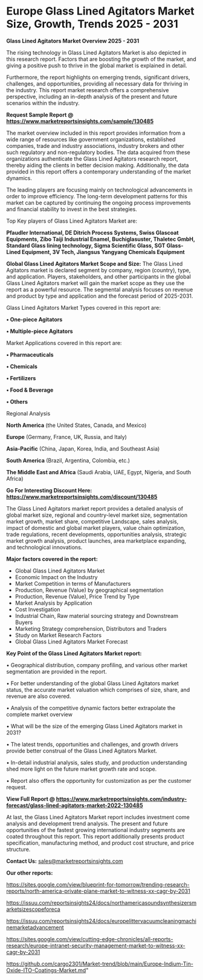  # Europe Glass Lined Agitators Market Size, Growth, Trends 2025 - 2031

<Strong> Glass Lined Agitators Market Overview 2025 - 2031</strong>

The rising technology in Glass Lined Agitators Market is also depicted in this research report. Factors that are boosting the growth of the market, and giving a positive push to thrive in the global market is explained in detail.

Furthermore, the report highlights on emerging trends, significant drivers, challenges, and opportunities, providing all necessary data for thriving in the industry. This report market research offers a comprehensive perspective, including an in-depth analysis of the present and future scenarios within the industry.

<strong>Request Sample Report @ <a href=https://www.marketreportsinsights.com/sample/130485>https://www.marketreportsinsights.com/sample/130485</a></strong>

The market overview included in this report provides information from a wide range of resources like government organizations, established companies, trade and industry associations, industry brokers and other such regulatory and non-regulatory bodies. The data acquired from these organizations authenticate the Glass Lined Agitators research report, thereby aiding the clients in better decision making. Additionally, the data provided in this report offers a contemporary understanding of the market dynamics.

The leading players are focusing mainly on technological advancements in order to improve efficiency. The long-term development patterns for this market can be captured by continuing the ongoing process improvements and financial stability to invest in the best strategies.

Top Key players of Glass Lined Agitators Market are:

<strong>Pfaudler International, DE Ditrich Process Systems, Swiss Glascoat Equipments, Zibo Taiji Industrial Enamel, Buchiglasuster, Thaletec GmbH, Standard Glass lining technology, Sigma Scientific Glass, SGT Glass-Lined Equipment, 3V Tech, Jiangsus Yangyang Chemicals Equipment</strong>

<strong><b>Global Glass Lined Agitators Market Scope and Size:</b></strong>
The Glass Lined Agitators market is declared segment by company, region (country), type, and application. Players, stakeholders, and other participants in the global Glass Lined Agitators market will gain the market scope as they use the report as a powerful resource. The segmental analysis focuses on revenue and product by type and application and the forecast period of 2025-2031.

Glass Lined Agitators Market Types covered in this report are:

<strong>• One-piece Agitators

• Multiple-piece Agitators</strong>

Market Applications covered in this report are:

<strong>• Pharmaceuticals

• Chemicals

• Fertilizers

• Food & Beverage

• Others</strong> 

Regional Analysis

<strong>North America</strong> (the United States, Canada, and Mexico)

<strong>Europe</strong> (Germany, France, UK, Russia, and Italy)

<strong>Asia-Pacific</strong> (China, Japan, Korea, India, and Southeast Asia)

<strong>South America</strong> (Brazil, Argentina, Colombia, etc.)

<strong>The Middle East and Africa</strong> (Saudi Arabia, UAE, Egypt, Nigeria, and South Africa)

<strong>Go For Interesting Discount Here: <a href=https://www.marketreportsinsights.com/discount/130485>https://www.marketreportsinsights.com/discount/130485</a></strong>

The Glass Lined Agitators market report provides a detailed analysis of global market size, regional and country-level market size, segmentation market growth, market share, competitive Landscape, sales analysis, impact of domestic and global market players, value chain optimization, trade regulations, recent developments, opportunities analysis, strategic market growth analysis, product launches, area marketplace expanding, and technological innovations.

<strong><b>Major factors covered in the report:</b></strong>
<ul>
  <li>Global Glass Lined Agitators Market </li>
  <li>Economic Impact on the Industry</li>
  <li>Market Competition in terms of Manufacturers</li>
  <li>Production, Revenue (Value) by geographical segmentation</li>
  <li>Production, Revenue (Value), Price Trend by Type</li>
  <li>Market Analysis by Application</li>
  <li>Cost Investigation</li>
  <li>Industrial Chain, Raw material sourcing strategy and Downstream Buyers</li>
  <li>Marketing Strategy comprehension, Distributors and Traders</li>
  <li>Study on Market Research Factors</li>
  <li>Global Glass Lined Agitators Market Forecast</li>
</ul>

<strong><b>Key Point of the Glass Lined Agitators Market report:</b></strong>

• Geographical distribution, company profiling, and various other market segmentation are provided in the report.

• For better understanding of the global Glass Lined Agitators market status, the accurate market valuation which comprises of size, share, and revenue are also covered.

• Analysis of the competitive dynamic factors better extrapolate the complete market overview

• What will be the size of the emerging Glass Lined Agitators market in 2031?

• The latest trends, opportunities and challenges, and growth drivers provide better construal of the Glass Lined Agitators Market.

• In-detail industrial analysis, sales study, and production understanding shed more light on the future market growth rate and scope.

• Report also offers the opportunity for customization as per the customer request.

<strong><b>View Full Report @ <a href=https://www.marketreportsinsights.com/industry-forecast/glass-lined-agitators-market-2022-130485>https://www.marketreportsinsights.com/industry-forecast/glass-lined-agitators-market-2022-130485</a></b></strong>


At last, the Glass Lined Agitators Market report includes investment come analysis and development trend analysis. The present and future opportunities of the fastest growing international industry segments are coated throughout this report. This report additionally presents product specification, manufacturing method, and product cost structure, and price structure.

<strong>Contact Us:</strong>
sales@marketreportsinsights.com

<strong>Our other reports:</strong>

<a href=https://sites.google.com/view/blueprint-for-tomorrow/trending-research-reports/north-america-private-plane-market-to-witness-xx-cagr-by-2031>https://sites.google.com/view/blueprint-for-tomorrow/trending-research-reports/north-america-private-plane-market-to-witness-xx-cagr-by-2031</a>

<a href=https://issuu.com/reportsinsights24/docs/northamericasoundsynthesizersmarketsizescopeforeca>https://issuu.com/reportsinsights24/docs/northamericasoundsynthesizersmarketsizescopeforeca</a>

<a href=https://issuu.com/reportsinsights24/docs/europelittervacuumcleaningmachinemarketadvancement>https://issuu.com/reportsinsights24/docs/europelittervacuumcleaningmachinemarketadvancement</a>

<a href=https://sites.google.com/view/cutting-edge-chronicles/all-reports-research/europe-intranet-security-management-market-to-witness-xx-cagr-by-2031>https://sites.google.com/view/cutting-edge-chronicles/all-reports-research/europe-intranet-security-management-market-to-witness-xx-cagr-by-2031</a>

<a href=https://github.com/cargo2301/Market-trend/blob/main/Europe-Indium-Tin-Oxide-ITO-Coatings-Market.md>https://github.com/cargo2301/Market-trend/blob/main/Europe-Indium-Tin-Oxide-ITO-Coatings-Market.md</a>"

